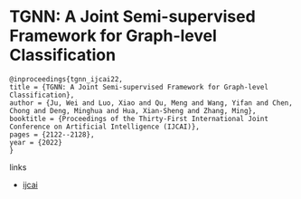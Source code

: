 # TGNN: A Joint Semi-supervised Framework for Graph-level Classification

```
@inproceedings{tgnn_ijcai22,
title = {TGNN: A Joint Semi-supervised Framework for Graph-level Classification},
author = {Ju, Wei and Luo, Xiao and Qu, Meng and Wang, Yifan and Chen, Chong and Deng, Minghua and Hua, Xian-Sheng and Zhang, Ming},
booktitle = {Proceedings of the Thirty-First International Joint Conference on Artificial Intelligence (IJCAI)},
pages = {2122--2128},
year = {2022}
}
```

links
- [ijcai](https://www.ijcai.org/Proceedings/2022/295)
